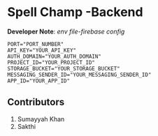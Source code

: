 # Spell Champ -Backend

**Developer Note**:
*env file-firebase config*
```
PORT="PORT_NUMBER"
API_KEY="YOUR_API_KEY"
AUTH_DOMAIN="YOUR_AUTH_DOMAIN"
PROJECT_ID="YOUR_PROJECT_ID"
STORAGE_BUCKET="YOUR_STORAGE_BUCKET"
MESSAGING_SENDER_ID="YOUR_MESSAGING_SENDER_ID"
APP_ID="YOUR_APP_ID"
```
## Contributors
1. Sumayyah Khan 
2. Sakthi 